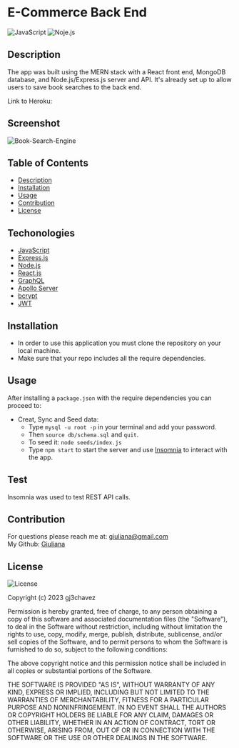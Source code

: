 # E-Commerce Back End
![JavaScript](https://img.shields.io/badge/-JavaScript-yellow)  ![Noje.js](https://img.shields.io/badge/-node.js-brightgreen)  


## Description
   The app was built using the MERN stack with a React front end, MongoDB database, and Node.js/Express.js server and API. It's already set up to allow users to save book searches to the back end.

   Link to Heroku: 
   

## Screenshot
![Book-Search-Engine]()



## Table of Contents
  - [Description](#Description)
  - [Installation](#Installation)
  - [Usage](#Usage)
  - [Contribution](#Contribution)
  - [License](#License)
 

## Techonologies

* [JavaScript](https://developer.mozilla.org/en-US/docs/Web/JavaScript)
* [Express.js](https://expressjs.com/)
* [Node.js](https://nodejs.org/en/)
* [React.js]()
* [GraphQL]()
* [Apollo Server]()
* [bcrypt]()
* [JWT]()




## Installation 
* In order to use this application you must clone the repository on your local machine.
* Make sure that your repo includes all the require dependencies. 


## Usage
After installing a `package.json` with the require dependencies you can proceed to:
* Creat, Sync and Seed data:
    * Type `mysql -u root -p` in your terminal and add your password.
    * Then `source db/schema.sql` and `quit`.
    * To seed it: `node seeds/index.js`
    * Type `npm start` to start the server and use [Insomnia](https://insomnia.rest/download) to interact with the app. 


## Test
Insomnia was used to test REST API calls.


## Contribution
For questions please reach me at: giuliana@gmail.com <br/>
My Github: [Giuliana](https://github.com/gj3chavez)


## License
  ![License](https://img.shields.io/badge/License%20-MIT-orange)
  
  Copyright (c) 2023 gj3chavez

Permission is hereby granted, free of charge, to any person obtaining a copy
of this software and associated documentation files (the "Software"), to deal
in the Software without restriction, including without limitation the rights
to use, copy, modify, merge, publish, distribute, sublicense, and/or sell
copies of the Software, and to permit persons to whom the Software is
furnished to do so, subject to the following conditions:

The above copyright notice and this permission notice shall be included in all
copies or substantial portions of the Software.

THE SOFTWARE IS PROVIDED "AS IS", WITHOUT WARRANTY OF ANY KIND, EXPRESS OR
IMPLIED, INCLUDING BUT NOT LIMITED TO THE WARRANTIES OF MERCHANTABILITY,
FITNESS FOR A PARTICULAR PURPOSE AND NONINFRINGEMENT. IN NO EVENT SHALL THE
AUTHORS OR COPYRIGHT HOLDERS BE LIABLE FOR ANY CLAIM, DAMAGES OR OTHER
LIABILITY, WHETHER IN AN ACTION OF CONTRACT, TORT OR OTHERWISE, ARISING FROM,
OUT OF OR IN CONNECTION WITH THE SOFTWARE OR THE USE OR OTHER DEALINGS IN THE
SOFTWARE.